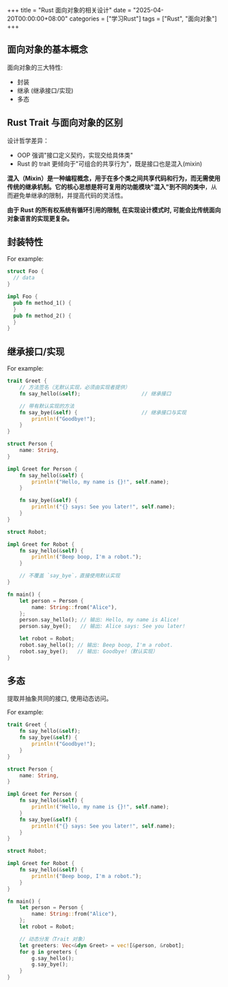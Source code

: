 +++
title = "Rust 面向对象的相关设计"
date = "2025-04-20T00:00:00+08:00"
categories = ["学习Rust"]
tags = ["Rust", "面向对象"]
+++

## 面向对象的基本概念

面向对象的三大特性:
-   封装
-   继承 (继承接口/实现)
-   多态

## Rust Trait 与面向对象的区别

设计哲学差异：
-   OOP 强调"接口定义契约，实现交给具体类"
-   Rust 的 trait 更倾向于"可组合的共享行为"，既是接口也是混入(mixin)

**混入（Mixin）**是一种编程概念，用于在多个类之间共享代码和行为，而无需使用传统的继承机制。它的核心思想是**将可复用的功能模块"混入"到不同的类中**，从而避免单继承的限制，并提高代码的灵活性。

**由于 Rust 的所有权系统有循环引用的限制, 在实现设计模式时, 可能会比传统面向对象语言的实现更复杂。**

## 封装特性

For example:

```rust
struct Foo {
  // data
}

impl Foo {
  pub fn method_1() {
  }
  pub fn method_2() {
  }
}
```

## 继承接口/实现

For example:

```rust
trait Greet {
    // 方法签名（无默认实现，必须由实现者提供）
    fn say_hello(&self);                    // 继承接口

    // 带有默认实现的方法
    fn say_bye(&self) {                     // 继承接口与实现
        println!("Goodbye!");
    }
}

struct Person {
    name: String,
}

impl Greet for Person {
    fn say_hello(&self) {
        println!("Hello, my name is {}!", self.name);
    }

    fn say_bye(&self) {
        println!("{} says: See you later!", self.name);
    }
}

struct Robot;

impl Greet for Robot {
    fn say_hello(&self) {
        println!("Beep boop, I'm a robot.");
    }

    // 不覆盖 `say_bye`，直接使用默认实现
}

fn main() {
    let person = Person {
        name: String::from("Alice"),
    };
    person.say_hello(); // 输出: Hello, my name is Alice!
    person.say_bye();   // 输出: Alice says: See you later!

    let robot = Robot;
    robot.say_hello(); // 输出: Beep boop, I'm a robot.
    robot.say_bye();   // 输出: Goodbye!（默认实现）
}
```

## 多态

提取并抽象共同的接口, 使用动态访问。

For example:

```rust
trait Greet {
    fn say_hello(&self);
    fn say_bye(&self) {
        println!("Goodbye!");
    }
}

struct Person {
    name: String,
}

impl Greet for Person {
    fn say_hello(&self) {
        println!("Hello, my name is {}!", self.name);
    }
    fn say_bye(&self) {
        println!("{} says: See you later!", self.name);
    }
}

struct Robot;

impl Greet for Robot {
    fn say_hello(&self) {
        println!("Beep boop, I'm a robot.");
    }
}

fn main() {
    let person = Person {
        name: String::from("Alice"),
    };
    let robot = Robot;

    // 动态分发（Trait 对象）
    let greeters: Vec<&dyn Greet> = vec![&person, &robot];
    for g in greeters {
        g.say_hello();
        g.say_bye();
    }
}
```
